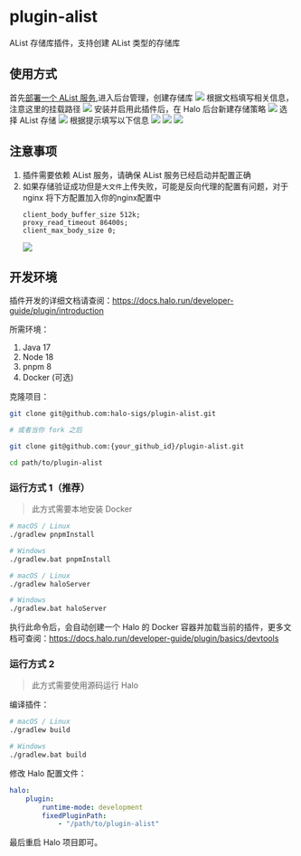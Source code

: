 # plugin-alist

AList 存储库插件，支持创建 AList 类型的存储库

## 使用方式

首先[部署一个 AList 服务](https://alist.nn.ci/zh/guide/install/docker.html),进入后台管理，创建存储库
![](docs/img/1.png)
根据文档填写相关信息，注意这里的挂载路径
![](docs/img/2.png)
安装并启用此插件后，在 Halo 后台新建存储策略
![](docs/img/3.png)
选择 AList 存储
![](docs/img/4.png)
根据提示填写以下信息
![](docs/img/5.png)
![](docs/img/6.png)
![](docs/img/7.png)

## 注意事项
1. 插件需要依赖 AList 服务，请确保 AList 服务已经启动并配置正确
2. 如果存储验证成功但是`大文件`上传失败，可能是反向代理的配置有问题，对于 nginx 将下方配置加入你的nginx配置中
    ```
    client_body_buffer_size 512k;
    proxy_read_timeout 86400s;
    client_max_body_size 0;
    ```
   ![](docs/img/8.png)
## 开发环境

插件开发的详细文档请查阅：<https://docs.halo.run/developer-guide/plugin/introduction>

所需环境：

1. Java 17
2. Node 18
3. pnpm 8
4. Docker (可选)

克隆项目：

```bash
git clone git@github.com:halo-sigs/plugin-alist.git

# 或者当你 fork 之后

git clone git@github.com:{your_github_id}/plugin-alist.git
```

```bash
cd path/to/plugin-alist
```

### 运行方式 1（推荐）

> 此方式需要本地安装 Docker

```bash
# macOS / Linux
./gradlew pnpmInstall

# Windows
./gradlew.bat pnpmInstall
```

```bash
# macOS / Linux
./gradlew haloServer

# Windows
./gradlew.bat haloServer
```

执行此命令后，会自动创建一个 Halo 的 Docker
容器并加载当前的插件，更多文档可查阅：<https://docs.halo.run/developer-guide/plugin/basics/devtools>

### 运行方式 2

> 此方式需要使用源码运行 Halo

编译插件：

```bash
# macOS / Linux
./gradlew build

# Windows
./gradlew.bat build
```

修改 Halo 配置文件：

```yaml
halo:
    plugin:
        runtime-mode: development
        fixedPluginPath:
            - "/path/to/plugin-alist"
```

最后重启 Halo 项目即可。
